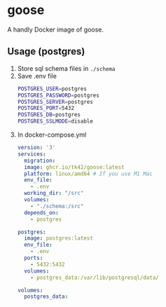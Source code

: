 # goose

A handly Docker image of goose.

## Usage (postgres)
 1. Store sql schema files in ```./schema```
 1. Save .env file
    ```bash
    POSTGRES_USER=postgres
    POSTGRES_PASSWORD=postgres
    POSTGRES_SERVER=postgres
    POSTGRES_PORT=5432
    POSTGRES_DB=postgres
    POSTGRES_SSLMODE=disable
    ```
 1. In docker-compose.yml
    ```yaml
    version: '3'
    services:
      migration:
      image: ghcr.io/tk42/goose:latest
      platform: linux/amd64 # If you use M1 Mac
      env_file:
        - .env
      working_dir: "/src"
      volumes:
        - "./schema:/src"
      depends_on:
        - postgres

    postgres:
      image: postgres:latest
      env_file:
        - .env
      ports:
        - 5432:5432
      volumes:
        - postgres_data:/var/lib/postgresql/data/

    volumes:
      postgres_data:
    ```
